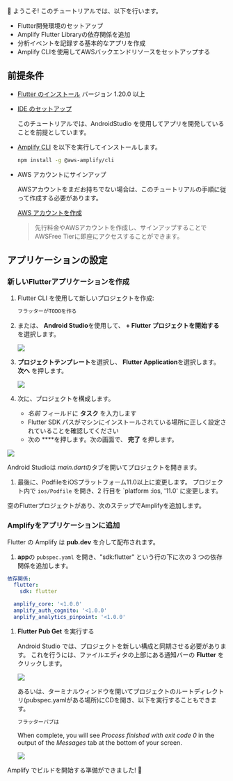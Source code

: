 
👋 ようこそ! このチュートリアルでは、以下を行います。

- Flutter開発環境のセットアップ
- Amplify Flutter Libraryの依存関係を追加
- 分析イベントを記録する基本的なアプリを作成
- Amplify CLIを使用してAWSバックエンドリソースをセットアップする

## 前提条件

- [Flutter のインストール](https://flutter.dev/docs/get-started/install) バージョン 1.20.0 以上

- [IDE のセットアップ](https://flutter.dev/docs/get-started/editor?tab=androidstudio)

    このチュートリアルでは、AndroidStudio を使用してアプリを開発していることを前提としています。

- [Amplify CLI](~/cli/cli.md) を以下を実行してインストールします。

    ```bash
    npm install -g @aws-amplify/cli
    ```

- AWS アカウントにサインアップ

    AWSアカウントをまだお持ちでない場合は、このチュートリアルの手順に従って作成する必要があります。

    [AWS アカウントを作成](https://portal.aws.amazon.com/billing/signup?redirect_url=https%3A%2F%2Faws.amazon.com%2Fregistration-confirmation#/start)

    > 先行料金やAWSアカウントを作成し、サインアップすることでAWSFree Tierに即座にアクセスすることができます。


## アプリケーションの設定

### 新しいFlutterアプリケーションを作成

1. Flutter CLI を使用して新しいプロジェクトを作成:

    ```bash
    フラッターがTODOを作る
    ```

1. または、 **Android Studio**を使用して、 **+ Flutter プロジェクトを開始する** を選択します。

    ![](~/images/lib/getting-started/flutter/set-up-android-studio-welcome.png)

1. **プロジェクトテンプレート**を選択し、 **Flutter Application**を選択します。 **次へ** を押します。

    ![](~/images/lib/getting-started/flutter/set-up-android-studio-select-project-template.png)


1. 次に、プロジェクトを構成します。

    - *名前* フィールドに **タスク** を入力します
    - Flutter SDK パスがマシンにインストールされている場所に正しく設定されていることを確認してください
    - 次の ****を押します。次の画面で、 **完了** を押します。

  ![](~/images/lib/getting-started/flutter/set-up-android-studio-configure-your-project.png)

Android Studioは *main.dart*のタブを開いてプロジェクトを開きます。

1. 最後に、PodfileをiOSプラットフォーム11.0以上に変更します。 プロジェクト内で `ios/Podfile` を開き、2 行目を `platform :ios, '11.0' に変更します。

空のFlutterプロジェクトがあり、次のステップでAmplifyを追加します。

### Amplifyをアプリケーションに追加

Flutter の Amplify は **pub.dev** を介して配布されます。


1. **app**の `pubspec.yaml` を開き、"sdk:flutter" という行の下に次の 3 つの依存関係を追加します。

```yaml
依存関係:
  flutter:
    sdk: flutter

  amplify_core: '<1.0.0'
  amplify_auth_cognito: '<1.0.0'
  anplify_analytics_pinpoint: '<1.0.0'
```

1. **Flutter Pub Get** を実行する

    Android Studio では、プロジェクトを新しい構成と同期させる必要があります。 これを行うには、ファイルエディタの上部にある通知バーの **Flutter** をクリックします。

    ![](~/images/lib/getting-started/flutter/set-up-android-studio-pub-get.png)

    あるいは、ターミナルウィンドウを開いてプロジェクトのルートディレクトリ(pubspec.yamlがある場所)にCDを開き、以下を実行することもできます。

    ```bash
    フラッターパブは 
    ```

    When complete, you will see *Process finished with exit code 0* in the output of the *Messages* tab at the bottom of your screen.

    ![](~/images/lib/getting-started/flutter/set-up-android-studio-configure-successful.png)

Amplify でビルドを開始する準備ができました! 🎉
